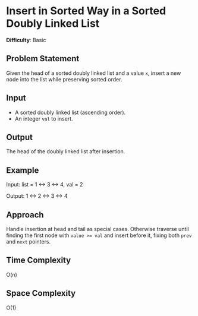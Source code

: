 # Insert in Sorted Way in a Sorted Doubly Linked List

**Difficulty**: Basic

## Problem Statement
Given the head of a sorted doubly linked list and a value `x`, insert a new node into the list while preserving sorted order.

## Input
- A sorted doubly linked list (ascending order).
- An integer `val` to insert.

## Output
The head of the doubly linked list after insertion.

## Example
Input: list = 1 <-> 3 <-> 4, val = 2

Output: 1 <-> 2 <-> 3 <-> 4

## Approach
Handle insertion at head and tail as special cases. Otherwise traverse until finding the first node with `value >= val` and insert before it, fixing both `prev` and `next` pointers.

## Time Complexity
O(n)

## Space Complexity
O(1)
